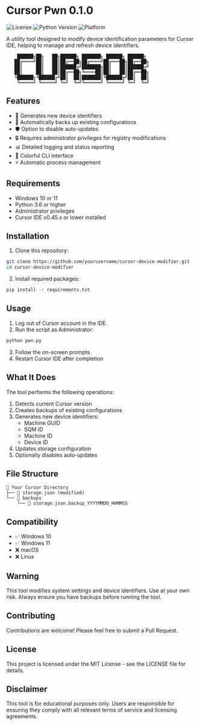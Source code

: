 # Cursor Pwn 0.1.0

![License](https://img.shields.io/badge/license-MIT-blue.svg)
![Python Version](https://img.shields.io/badge/python-3.6%2B-blue)
![Platform](https://img.shields.io/badge/platform-Windows%2010%2F11-lightgrey)

A utility tool designed to modify device identification parameters for Cursor IDE, helping to manage and refresh device identifiers.

```
    ██████╗██╗   ██╗██████╗ ███████╗ ██████╗ ██████╗
   ██╔════╝██║   ██║██╔══██╗██╔════╝██╔═══██╗██╔══██╗
   ██║     ██║   ██║██████╔╝███████╗██║   ██║██████╔╝
   ██║     ██║   ██║██╔══██╗╚════██║██║   ██║██╔══██╗
   ╚██████╗╚██████╔╝██║  ██║███████║╚██████╔╝██║  ██║
    ╚═════╝ ╚═════╝ ╚═╝  ╚═╝╚══════╝ ╚═════╝ ╚═╝  ╚═╝
```

## Features

-   🔄 Generates new device identifiers
-   💾 Automatically backs up existing configurations
-   🛡️ Option to disable auto-updates
-   🔒 Requires administrator privileges for registry modifications
-   📊 Detailed logging and status reporting
-   🎨 Colorful CLI interface
-   ⚡ Automatic process management

## Requirements

-   Windows 10 or 11
-   Python 3.6 or higher
-   Administrator privileges
-   Cursor IDE v0.45.x or lower installed

## Installation

1. Clone this repository:

```bash
git clone https://github.com/yourusername/cursor-device-modifier.git
cd cursor-device-modifier
```

2. Install required packages:

```bash
pip install -r requirements.txt
```

## Usage

1. Log out of Cursor account in the IDE.
2. Run the script as Administrator:

```bash
python pwn.py
```

3. Follow the on-screen prompts
4. Restart Cursor IDE after completion

## What It Does

The tool performs the following operations:

1. Detects current Cursor version
2. Creates backups of existing configurations
3. Generates new device identifiers:
    - Machine GUID
    - SQM ID
    - Machine ID
    - Device ID
4. Updates storage configuration
5. Optionally disables auto-updates

## File Structure

```
📁 Your Cursor Directory
├── 📄 storage.json (modified)
└── 📁 backups
    └── 📄 storage.json.backup_YYYYMMDD_HHMMSS
```

## Compatibility

-   ✅ Windows 10
-   ✅ Windows 11
-   ❌ macOS
-   ❌ Linux

## Warning

This tool modifies system settings and device identifiers. Use at your own risk. Always ensure you have backups before running the tool.

## Contributing

Contributions are welcome! Please feel free to submit a Pull Request.

## License

This project is licensed under the MIT License - see the LICENSE file for details.

## Disclaimer

This tool is for educational purposes only. Users are responsible for ensuring they comply with all relevant terms of service and licensing agreements.
